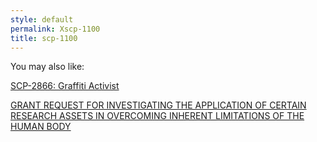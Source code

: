 ```yaml
---
style: default
permalink: Xscp-1100
title: scp-1100
---
```

You may also like:

[SCP-2866: Graffiti Activist](http://scp-wiki.net/scp-2866)

[GRANT REQUEST FOR INVESTIGATING THE APPLICATION OF CERTAIN RESEARCH ASSETS IN OVERCOMING INHERENT LIMITATIONS OF THE HUMAN BODY](http://scp-wiki.net/grant-request-for-investigating-the-potential-application-of)
